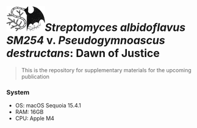<img src="https://github.com/PopovIILab/AntiPd_SM254/blob/main/imgs/SvP.png" align="left" width = 20%/>

# _Streptomyces albidoflavus SM254_ v. _Pseudogymnoascus destructans_: Dawn of Justice

> This is the repository for supplementary materials for the upcoming publication

### System

- OS: macOS Sequoia 15.4.1
- RAM: 16GB
- CPU: Apple M4
